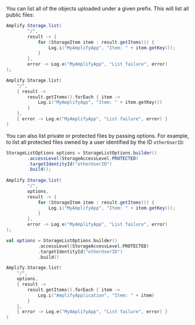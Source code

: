 You can list all of the objects uploaded under a given prefix. This will list all public files:

<amplify-block-switcher>
<amplify-block name="Java">

```java
Amplify.Storage.list(
        "/",
        result -> {
            for (StorageItem item : result.getItems()) {
                Log.i("MyAmplifyApp", "Item: " + item.getKey());
            }
        },
        error -> Log.e("MyAmplifyApp", "List failure", error)
);
```

</amplify-block>
<amplify-block name="Kotlin">

```kotlin
Amplify.Storage.list(
    "/",
    { result ->
        result.getItems().forEach { item ->
            Log.i("MyAmplifyApp", "Item: " + item.getKey())
        }
    },
    { error -> Log.e("MyAmplifyApp", "List failure", error) }
)
```

</amplify-block>
</amplify-block-switcher>

You can also list private or protected files by passing options. For example, to list all protected files owned by a user identified by the ID `otherUserID`:

<amplify-block-switcher>
<amplify-block name="Java">

```java
StorageListOptions options = StorageListOptions.builder()
        .accessLevel(StorageAccessLevel.PROTECTED)
        .targetIdentityId("otherUserID")
        .build();
        
Amplify.Storage.list(
        "/",
        options,
        result -> {
            for (StorageItem item : result.getItems()) {
                Log.i("MyAmplifyApp", "Item: " + item.getKey());
            }
        },
        error -> Log.e("MyAmplifyApp", "List failure", error)
);
```

</amplify-block>
<amplify-block name="Kotlin">

```kotlin
val options = StorageListOptions.builder()
            .accessLevel(StorageAccessLevel.PROTECTED)
            .targetIdentityId("otherUserID")
            .build()

Amplify.Storage.list(
    "/",
    options,
    { result ->
        result.getItems().forEach { item ->
            Log.i("AmplifyApplication", "Item: " + item)
        }
    },
    { error -> Log.e("MyAmplifyApp", "List failure", error) }
)
```

</amplify-block>
</amplify-block-switcher>
